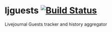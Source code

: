 ljguests  [![Build Status](https://secure.travis-ci.org/jdevelop/ljguests.png)](http://travis-ci.org/jdevelop/ljguests)
========

Livejournal Guests tracker and history aggregator
